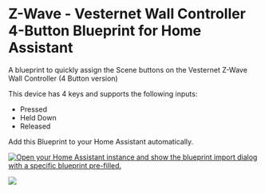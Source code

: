 # Z-Wave - Vesternet Wall Controller 4-Button Blueprint for Home Assistant

A blueprint to quickly assign the Scene buttons on the Vesternet Z-Wave Wall Controller (4 Button version)

This device has 4 keys and supports the following inputs:
* Pressed
* Held Down
* Released

Add this Blueprint to your Home Assistant automatically.

[![Open your Home Assistant instance and show the blueprint import dialog with a specific blueprint pre-filled.](https://my.home-assistant.io/badges/blueprint_import.svg)][def1]


[<img src="https://www.fibaro.com/pl/wp-content/uploads/sites/5/2018/12/product_controller.jpg"/>](https://www.fibaro.com/en/products/smart-switches-and-outlets-product-range/)


[def1]: https://my.home-assistant.io/redirect/blueprint_import/?blueprint_url=https%3A%2F%2Fgithub.com%2Fbeerygaz%2Fha-bp-Fibaro-FGWCEU-201%2Fblob%2Fmain%2FFibaro-FGWCEU-201.yaml